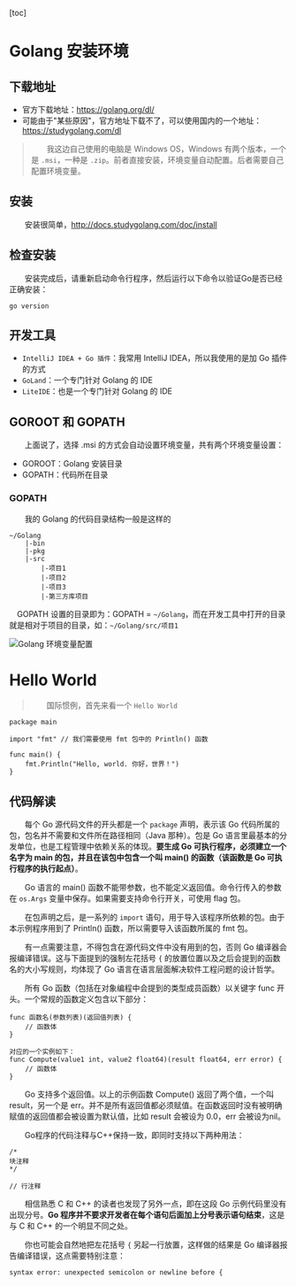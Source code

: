 [toc]

# Golang 安装环境

## 下载地址

* 官方下载地址：https://golang.org/dl/
* 可能由于"某些原因"，官方地址下载不了，可以使用国内的一个地址：https://studygolang.com/dl

> 　　我这边自己使用的电脑是 Windows OS，Windows 有两个版本，一个是 `.msi`，一种是 `.zip`。前者直接安装，环境变量自动配置。后者需要自己配置环境变量。

## 安装

　　安装很简单，http://docs.studygolang.com/doc/install

## 检查安装

　　安装完成后，请重新启动命令行程序，然后运行以下命令以验证Go是否已经正确安装：

```
go version
```

## 开发工具

* `IntelliJ IDEA + Go 插件`：我常用 IntelliJ IDEA，所以我使用的是加 Go 插件的方式
* `GoLand`：一个专门针对 Golang 的 IDE
* `LiteIDE`：也是一个专门针对 Golang 的 IDE

## GOROOT 和 GOPATH

　　上面说了，选择 .msi 的方式会自动设置环境变量，共有两个环境变量设置：

* GOROOT：Golang 安装目录
* GOPATH：代码所在目录

### GOPATH

　　我的 Golang 的代码目录结构一般是这样的

```
~/Golang
	|-bin
	|-pkg
	|-src
		|-项目1
		|-项目2
		|-项目3
		|-第三方库项目
```

&emsp;GOPATH 设置的目录即为：GOPATH = `~/Golang`，而在开发工具中打开的目录就是相对于项目的目录，如：`~/Golang/src/项目1`

![Golang 环境变量配置](http://img.lynchj.com/2745609632f4415cb6da45679c68113a.png)

# Hello World

> 　　国际惯例，首先来看一个 `Hello World`

```
package main

import "fmt" // 我们需要使用 fmt 包中的 Println() 函数

func main() {
	fmt.Println("Hello, world. 你好，世界！")
}
```

## 代码解读

　　每个 Go 源代码文件的开头都是一个 `package` 声明，表示该 Go 代码所属的包，包名并不需要和文件所在路径相同（Java 那种）。包是 Go 语言里最基本的分发单位，也是工程管理中依赖关系的体现。**要生成 Go 可执行程序，必须建立一个名字为 main 的包，并且在该包中包含一个叫 main() 的函数（该函数是 Go 可执行程序的执行起点）**。

　　Go 语言的 main() 函数不能带参数，也不能定义返回值。命令行传入的参数在 `os.Args` 变量中保存。如果需要支持命令行开关，可使用 flag 包。

　　在包声明之后，是一系列的 `import` 语句，用于导入该程序所依赖的包。由于本示例程序用到了 Println() 函数，所以需要导入该函数所属的 fmt 包。

　　有一点需要注意，不得包含在源代码文件中没有用到的包，否则 Go 编译器会报编译错误。这与下面提到的强制左花括号 `{` 的放置位置以及之后会提到的函数名的大小写规则，均体现了 Go 语言在语言层面解决软件工程问题的设计哲学。

　　所有 Go 函数（包括在对象编程中会提到的类型成员函数）以关键字 func 开头。一个常规的函数定义包含以下部分：

```
func 函数名(参数列表)(返回值列表) {
	// 函数体
}

对应的一个实例如下：
func Compute(value1 int, value2 float64)(result float64, err error) {
	// 函数体
}
```

　　Go 支持多个返回值。以上的示例函数 Compute() 返回了两个值，一个叫 result，另一个是 err。并不是所有返回值都必须赋值。在函数返回时没有被明确赋值的返回值都会被设置为默认值，比如 result 会被设为 0.0，err 会被设为nil。

　　Go程序的代码注释与C++保持一致，即同时支持以下两种用法：

```
/*
块注释
*/

// 行注释
```

　　相信熟悉 C 和 C++ 的读者也发现了另外一点，即在这段 Go 示例代码里没有出现分号。**Go 程序并不要求开发者在每个语句后面加上分号表示语句结束**，这是与 C 和 C++ 的一个明显不同之处。

　　你也可能会自然地把左花括号 `{` 另起一行放置，这样做的结果是 Go 编译器报告编译错误，这点需要特别注意：

```
syntax error: unexpected semicolon or newline before {
```
